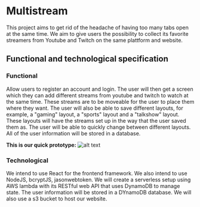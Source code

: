 # Multistream

This project aims to get rid of the headache of having too many tabs open at the same time. We aim to give users the possibility to collect its favorite streamers from Youtube and Twitch on the same plattform and website.

## Functional and technological specification

### Functional

Allow users to register an account and login. The user will then get a screen which they can add different streams from youtube and twitch to watch at the same time. These streams are to be moveable for the user to place them where they want. The user will also be able to save different layouts, for example, a "gaming" layout, a "sports" layout and a "talkshow" layout. These layouts will have the streams set up in the way that the user saved them as. The user will be able to quickly change between different layouts. All of the user information will be stored in a database.

**This is our quick prototype:**
![alt text](https://cdn.discordapp.com/attachments/712218313396060281/961188710043508746/unknown.png)

### Technological

We intend to use React for the frontend framework. We also intend to use NodeJS, bcryptJS, jasonwebtoken. We will create a serverless setup using AWS lambda with its RESTful web API that uses DynamoDB to manage state. The user information will be stored in a DYnamoDB database. We will also use a s3 bucket to host our website.
